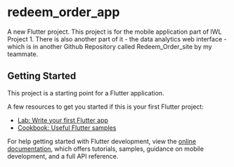 # redeem_order_app

A new Flutter project.
This project is for the mobile application part of IWL Project 1. 
There is also another part of it - the data analytics web interface - which is in another Github Repository called Redeem_Order_site by my teammate.

## Getting Started

This project is a starting point for a Flutter application.

A few resources to get you started if this is your first Flutter project:

- [Lab: Write your first Flutter app](https://docs.flutter.dev/get-started/codelab)
- [Cookbook: Useful Flutter samples](https://docs.flutter.dev/cookbook)

For help getting started with Flutter development, view the
[online documentation](https://docs.flutter.dev/), which offers tutorials,
samples, guidance on mobile development, and a full API reference.
